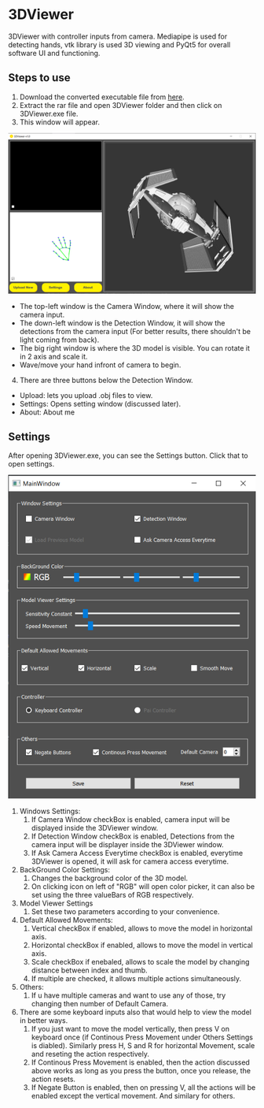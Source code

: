 # 3DViewer
3DViewer with controller inputs from camera. Mediapipe is used for detecting hands, vtk library is used 3D viewing and PyQt5 for overall software UI and functioning.

## Steps to use

1. Download the converted executable file from [here](https://drive.google.com/file/d/1SZ8QgYrEKrDLfRGCcm7m_ehaLe6w9qg6/view?usp=sharing).
2. Extract the rar file and open 3DViewer folder and then click on 3DViewer.exe file.
3. This window will appear.

![](Data/3DViewer.png)

- The top-left window is the Camera Window, where it will show the camera input.  
- The down-left window is the Detection Window, it will show the detections from the camera input (For better results, there shouldn't be light coming from back).
- The big right window is where the 3D model is visible. You can rotate it in 2 axis and scale it.
- Wave/move your hand infront of camera to begin.

4. There are three buttons below the Detection Window.
- Upload: lets you upload .obj files to view.
- Settings: Opens setting window (discussed later).
- About: About me

## Settings
After opening 3DViewer.exe, you can see the Settings button. Click that to open settings.

![](Data/settings.png)

1. Windows Settings: 
    1. If Camera Window checkBox is enabled, camera input will be displayed inside the 3DViewer window.
    2. If Detection Window checkBox is enabled, Detections from the camera input will be displayer inside the 3DViewer window.
    3. If Ask Camera Access Everytime checkBox is enabled, everytime 3DViewer is opened, it will ask for camera access everytime.
2. BackGround Color Settings:
    1. Changes the background color of the 3D model.
    2. On clicking icon on left of "RGB" will open color picker, it can also be set using the three valueBars of RGB respectively.
3. Model Viewer Settings
    1. Set these two parameters according to your convenience.
4. Default Allowed Movements:
    1. Vertical checkBox if enabled, allows to move the model in horizontal axis.
    2. Horizontal checkBox if enabled, allows to move the model in vertical axis.
    3. Scale checkBox if enebaled, allows to scale the model by changing distance between index and thumb.
    4. If multiple are checked, it allows multiple actions simultaneously.
5. Others:
    1. If u have multiple cameras and want to use any of those, try changing then number of Default Camera.
6. There are some keyboard inputs also that would help to view the model in better ways.
    1. If you just want to move the model vertically, then press V on keyboard once (if Continous Press Movement under Others Settings is diabled). Similarly press H, S and R for horizontal Movement, scale and reseting the action respectively.
    2. If Continous Press Movement is enabled, then the action discussed above works as long as you press the button, once you release, the action resets.
    3. If Negate Button is enabled, then on pressing V, all the actions will be enabled except the vertical movement. And similary for others.




